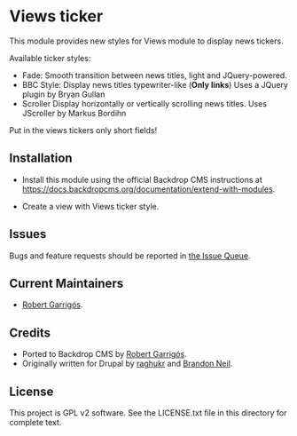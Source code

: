Views ticker
======================

This module provides new styles for Views module to display news tickers.

Available ticker styles:

- Fade:
  Smooth transition between news titles, light and JQuery-powered.
- BBC Style:
  Display news titles typewriter-like (__Only links__)
  Uses a JQuery plugin by Bryan Gullan
- Scroller
  Display horizontally or vertically scrolling news titles.
  Uses JScroller by Markus Bordihn

Put in the views tickers only short fields!

Installation <!-- This section is required. -->
------------

- Install this module using the official Backdrop CMS instructions at
  https://docs.backdropcms.org/documentation/extend-with-modules.

- Create a view with Views ticker style.

Issues <!-- This section is required. -->
------

Bugs and feature requests should be reported in [the Issue Queue](https://github.com/backdrop-contrib/views_ticker/issues).

Current Maintainers <!-- This section is required. -->
-------------------

- [Robert Garrigós](https://github.com/robertgarrigos).

Credits <!-- This section is required. -->
-------

- Ported to Backdrop CMS by [Robert Garrigós](https://github.com/robertgarrigos).
- Originally written for Drupal by [raghukr](https://www.drupal.org/u/raghukr) and [Brandon Neil](https://github.com/username).

License <!-- This section is required. -->
-------

This project is GPL v2 software.
See the LICENSE.txt file in this directory for complete text.
